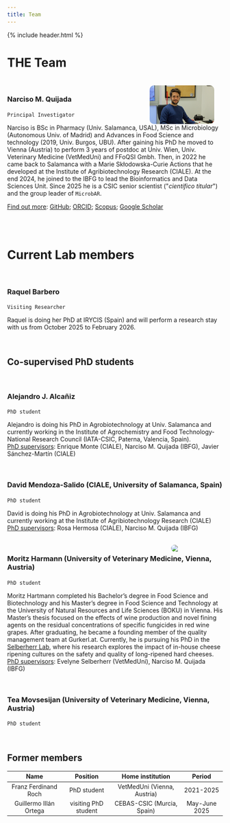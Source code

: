 ```yaml
---
title: Team
---
```


{% include header.html %}

# THE Team

<br>

<img align="right" src="images/NMQ_pic_IBFG_4.jpg" width="30%" style="margin-right:20px; border-radius:10px;">

### Narciso M. Quijada 
`Principal Investigator`

Narciso is BSc in Pharmacy (Univ. Salamanca, USAL), MSc in Microbiology (Autonomous Univ. of Madrid) and Advances in Food Science and technology (2019, Univ. Burgos, UBU). After gaining his PhD he moved to Vienna (Austria) to perform 3 years of postdoc at Univ. Wien, Univ. Veterinary Medicine (VetMedUni) and FFoQSI Gmbh. Then, in 2022 he came back to Salamanca with a Marie Skłodowska-Curie Actions that he developed at the Institute of Agribiotechnology Research (CIALE). At the end 2024, he joined to the IBFG to lead the Bioinformatics and Data Sciences Unit. Since 2025 he is a CSIC senior scientist ("*científico titular*") and the group leader of `MicrobAR`.

<ins>Find out more</ins>: [GitHub](https://github.com/nmquijada); [ORCID](https://orcid.org/0000-0002-1956-7205); [Scopus](https://www.scopus.com/authid/detail.uri?authorId=57192909558); [Google Scholar](https://scholar.google.es/citations?user=ElgNygIAAAAJ&hl=es&oi=ao)


<br>

<br>
 
# Current Lab members

<br>

### Raquel Barbero
`Visiting Researcher`  

Raquel is doing her PhD at IRYCIS (Spain) and will perform a research stay with us from October 2025 to February 2026.

<br>

## Co-supervised PhD students

<br>

### Alejandro J. Alcañiz  
`PhD student`

Alejandro is doing his PhD in Agrobiotechnology at Univ. Salamanca and currently working in the Institute of Agrochemistry and Food Technology-National Research Council (IATA-CSIC, Paterna, Valencia, Spain).  
<ins>PhD supervisors</ins>: Enrique Monte (CIALE), Narciso M. Quijada (IBFG), Javier Sánchez-Martín (CIALE)

<br>

### David Mendoza-Salido (CIALE, University of Salamanca, Spain)
`PhD student`

David is doing his PhD in Agrobiotechnology at Univ. Salamanca and currently working at the Institute of Agribiotechnology Research (CIALE)  
<ins>PhD supervisors</ins>: Rosa Hermosa (CIALE), Narciso M. Quijada (IBFG)

<br>

<img align="right" src="https://www.vetmeduni.ac.at/fileadmin/_processed_/b/2/csm_Hartmann_Moritz_ddba2b2661.jpeg" width="20%" style="margin-right:20px; border-radius:10px;">

### Moritz Harmann (University of Veterinary Medicine, Vienna, Austria)

`PhD student`  

Moritz Hartmann completed his Bachelor’s degree in Food Science and Biotechnology and his Master’s degree in Food Science and Technology at the University of Natural Resources and Life Sciences (BOKU) in Vienna. His Master’s thesis focused on the effects of wine production and novel fining agents on the residual concentrations of specific fungicides in red wine grapes. After graduating, he became a founding member of the quality management team at Gurkerl.at. Currently, he is pursuing his PhD in the [Selberherr Lab](https://www.vetmeduni.ac.at/en/food-microbiology/about-us/team-evelyne-selberherr), where his research explores the impact of in-house cheese ripening cultures on the safety and quality of long-ripened hard cheeses.  
<ins>PhD supervisors</ins>: Evelyne Selberherr (VetMedUni), Narciso M. Quijada (IBFG) 

<br> 

### Tea Movsesijan (University of Veterinary Medicine, Vienna, Austria)
`PhD student`

<br>


## Former members

Name | Position | Home institution | Period |
:--: | :------: | :--------------: | :----: |
Franz Ferdinand Roch | PhD student | VetMedUni (Vienna, Austria) | 2021-2025
Guillermo Illán Ortega | visiting PhD student | CEBAS-CSIC (Murcia, Spain) | May-June 2025

<br>


